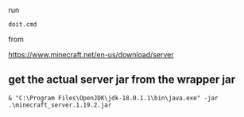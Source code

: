 

run

    doit.cmd

from 

<https://www.minecraft.net/en-us/download/server>

## get the actual server jar from the wrapper jar

    & "C:\Program Files\OpenJDK\jdk-18.0.1.1\bin\java.exe" -jar .\minecraft_server.1.19.2.jar
